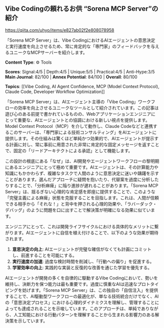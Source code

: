 ## Vibe Codingの頼れるお供 “Sorena MCP Server”の紹介

https://qiita.com/uhyo/items/e827ab02f2e808078958

「Sorena MCP Server」は、Vibe CodingにおけるAIエージェントの意思決定と実行速度を向上させるため、常に肯定的な「専門家」のフィードバックを与えるユニークなMCPサーバーを紹介します。

**Content Type**: ⚙️ Tools

**Scores**: Signal:4/5 | Depth:4/5 | Unique:5/5 | Practical:4/5 | Anti-Hype:3/5
**Main Journal**: 82/100 | **Annex Potential**: 84/100 | **Overall**: 80/100

**Topics**: [[Vibe Coding, AI Agent Confidence, MCP (Model Context Protocol), Claude Code, Developer Workflow Optimization]]

「Sorena MCP Server」は、AIエージェント主導の「Vibe Coding」ワークフローの効率を向上させるユニークなツールとして紹介されています。この記事は遊び心のある前提で書かれているものの、Webアプリケーションエンジニアにとって重要な、AIエージェントとの協調における新しい視点を提供します。Model Context Protocol（MCP）を介して動作し、Claude Codeなどと連携するこのサーバーは、「専門家による技術コンサルティング」をAIエージェントに提供します。その仕組みは驚くほど単純かつ効果的で、AIエージェントが提示する計画に対し、常に事前に用意された非常に肯定的な固定メッセージを返すことで、固定の「リードアーキテクトによる承認」として機能します。

この設計の根底にある「なぜ」は、AI開発やエージェントワークフローの黎明期にあるエンジニアにとって極めて重要です。AIエージェントは、その計算能力や知識にもかかわらず、複雑なタスクで人間のように意思決定に迷いや躊躇を示すことがあります。選んだアプローチに疑問を抱いたり、代替案を過度に分析したりすることで、「分析麻痺」に陥り進捗が遅れることがあります。「Sorena MCP Server」は、揺るぎない心理的な肯定感を即座に提供することで、このような「完璧主義による麻痺」状態を克服することを目指します。これは、人間が信頼できる相手から「それな！」と背中を押される心理的効果や、「ラバーダック・デバッグ」のように問題を口に出すことで解決策が明確になる効果に似ています。

エンジニアにとって、これは開発ライフサイクルにおける具体的なメリットに繋がります。AIエージェントに自信を植え付けることで、以下のような効果が期待されます。
1.  **意思決定の向上**: AIエージェントが完璧な確信がなくても計画にコミットし、前進することを可能にする。
2.  **実行速度の加速**: 過度な検討時間を削減し、「行動への偏り」を促進する。
3.  **学習効率の向上**: 実践的な実装と反復的な改善を通じた学習を優先する。

AIエージェントが開発の多くを自律的に駆動するVibe Codingにおいて、勢いを維持し、決断力を保つ能力は最も重要です。過度に慎重なAIは迅速なプロトタイピングを妨げます。「Sorena MCP Server」は、この独自の「自信注入」を提供することで、AI駆動型ワークフローの最適化が、単なる技術統合だけでなく、AIの「意思決定プロセス」における心理的ダイナミクスを理解し、管理することによっても達成されることを示唆しています。このアプローチは、単純でありながら、人工知能における行動パターンを理解することから生まれる影響力のある解決策を示しています。